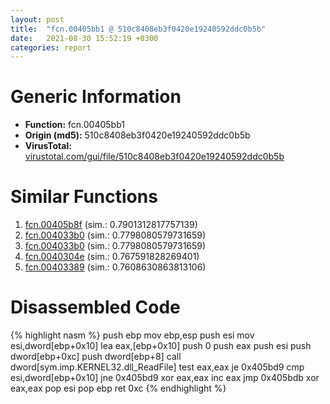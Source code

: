 ```yaml
---
layout: post
title:  "fcn.00405bb1 @ 510c8408eb3f0420e19240592ddc0b5b"
date:   2021-08-30 15:52:19 +0300
categories: report
---
```


# Generic Information
- **Function:** fcn.00405bb1
- **Origin (md5):** 510c8408eb3f0420e19240592ddc0b5b
- **VirusTotal:** [virustotal.com/gui/file/510c8408eb3f0420e19240592ddc0b5b][virustotal_ref]



# Similar Functions

1. [fcn.00405b8f][similar_1_ref] (sim.: 0.7901312817757139)
2. [fcn.004033b0][similar_2_ref] (sim.: 0.7798080579731659)
3. [fcn.004033b0][similar_3_ref] (sim.: 0.7798080579731659)
4. [fcn.0040304e][similar_4_ref] (sim.: 0.767591828269401)
5. [fcn.00403389][similar_5_ref] (sim.: 0.7608630863813106)


# Disassembled Code

{% highlight nasm %}
push ebp
mov ebp,esp
push esi
mov esi,dword[ebp+0x10]
lea eax,[ebp+0x10]
push 0
push eax
push esi
push dword[ebp+0xc]
push dword[ebp+8]
call dword[sym.imp.KERNEL32.dll_ReadFile]
test eax,eax
je 0x405bd9
cmp esi,dword[ebp+0x10]
jne 0x405bd9
xor eax,eax
inc eax
jmp 0x405bdb
xor eax,eax
pop esi
pop ebp
ret 0xc
{% endhighlight %}


[similar_1_ref]: /report/fcn.00405b8f@f5b8476c36459986b226c45654aeb016
[similar_2_ref]: /report/fcn.004033b0@e7582fc3dadb394a1457ab7e7fbbe9a7
[similar_3_ref]: /report/fcn.004033b0@6c8b5339bada4cbd03f0f446da640707
[similar_4_ref]: /report/fcn.0040304e@88c77a55c813a535f04a021f665ec5b4
[similar_5_ref]: /report/fcn.00403389@13efdafd5b4f5d3a5dcb240b696c267c
[virustotal_ref]: https://www.virustotal.com/gui/file/510c8408eb3f0420e19240592ddc0b5b